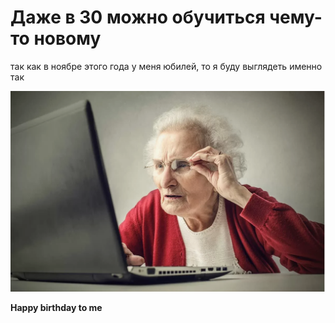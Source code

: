 # Даже в 30 можно обучиться чему-то новому
так как в ноябре этого года у меня юбилей, то я буду выглядеть именно так

![](grandmother.png)

 **Happy birthday to me**
